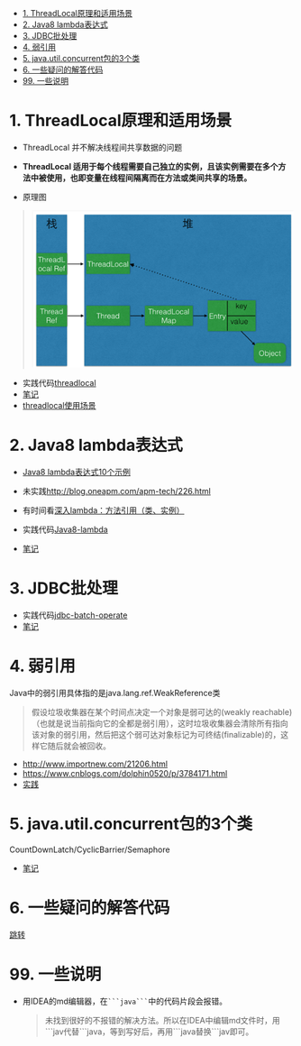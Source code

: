 <!-- TOC -->

- [1. ThreadLocal原理和适用场景](#1-threadlocal原理和适用场景)
- [2. Java8 lambda表达式](#2-java8-lambda表达式)
- [3. JDBC批处理](#3-jdbc批处理)
- [4. 弱引用](#4-弱引用)
- [5. java.util.concurrent包的3个类](#5-javautilconcurrent包的3个类)
- [6. 一些疑问的解答代码](#6-一些疑问的解答代码)
- [99. 一些说明](#99-一些说明)

<!-- /TOC -->
# 1. ThreadLocal原理和适用场景
- ThreadLocal 并不解决线程间共享数据的问题
- **ThreadLocal 适用于每个线程需要自己独立的实例，且该实例需要在多个方法中被使用，也即变量在线程间隔离而在方法或类间共享的场景。**

- 原理图
> ![](imgs/ThreadLocal-Thread.png)
- 实践代码[threadlocal](code/threadlocal)
- [笔记](code/threadlocal/note.md)
- [threadlocal使用场景](code/threadlocal/note.md#5-threadlocal使用场景)

# 2. Java8 lambda表达式
- [Java8 lambda表达式10个示例](http://www.importnew.com/16436.html)
- 未实践<http://blog.oneapm.com/apm-tech/226.html>
- 有时间看[深入lambda：方法引用（类、实例）](https://www.cnblogs.com/figure9/p/java-8-lambdas-insideout-language-features.html)

- 实践代码[Java8-lambda](code/Java8-lambda)
- [笔记](code/Java8-lambda/note.md)

# 3. JDBC批处理
- 实践代码[jdbc-batch-operate](code/jdbc-batch-operate)
- [笔记](code/jdbc-batch-operate/note.md)

# 4. 弱引用
Java中的弱引用具体指的是java.lang.ref.WeakReference<T>类
> 假设垃圾收集器在某个时间点决定一个对象是弱可达的(weakly reachable)（也就是说当前指向它的全都是弱引用），这时垃圾收集器会清除所有指向该对象的弱引用，然后把这个弱可达对象标记为可终结(finalizable)的，这样它随后就会被回收。
- http://www.importnew.com/21206.html
- https://www.cnblogs.com/dolphin0520/p/3784171.html
- [实践](code/reference)

# 5. java.util.concurrent包的3个类
CountDownLatch/CyclicBarrier/Semaphore
- [笔记](code/concurrent/note.md)

# 6. 一些疑问的解答代码
[跳转](code/problems/readme.md)

# 99. 一些说明
- 用IDEA的md编辑器，在` ```java``` `中的代码片段会报错。
    > 未找到很好的不报错的解决方法。所以在IDEA中编辑md文件时，用\`\`\`jav代替\`\`\`java，等到写好后，再用\`\`\`java替换\`\`\`jav即可。

